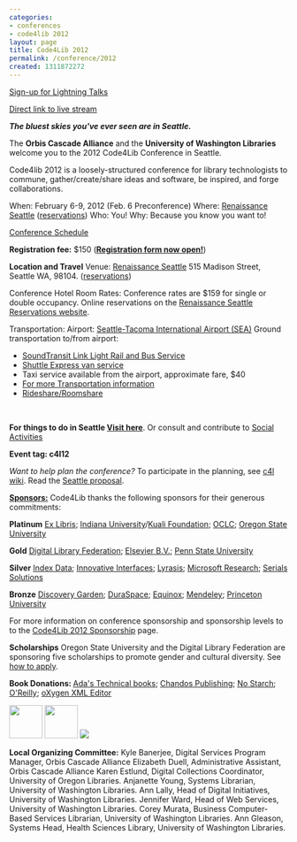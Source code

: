 ```yaml
---
categories:
- conferences
- code4lib 2012
layout: page
title: Code4Lib 2012
permalink: /conference/2012
created: 1311872272
---
```

<p><a href="http://wiki.code4lib.org/index.php/2012_Lightning_Talks_Signup">Sign-up for Lightning Talks</a></p>

<a href="http://www.livestream.com/code4lib">Direct link to live stream</a>

<em><strong>The bluest skies you've ever seen are in Seattle.</strong></em>

The <strong>Orbis Cascade Alliance</strong> and the <strong>University of Washington Libraries</strong> welcome you to the 2012 Code4Lib Conference in Seattle.

Code4lib 2012 is a loosely-structured conference for library technologists to commune, gather/create/share ideas and software, be inspired, and forge collaborations.
&nbsp;

When: February 6-9, 2012 (Feb. 6 Preconference)
Where: <a href="http://www.marriott.com/hotels/travel/seasm-renaissance-seattle-hotel/">Renaissance Seattle</a> (<a href="https://resweb.passkey.com/Resweb.do?mode=welcome_ei_new&eventID=3420882">reservations</a>)
Who: You!
Why: Because you know you want to!
&nbsp;

<a href="/conference/2012/schedule">Conference Schedule</a>
&nbsp;

<strong>Registration fee:</strong> $150 (<strong><a href="http://www.surveymonkey.com/s/Code4LibNational2012">Registration form now open!</a></strong>)
&nbsp;

<strong>Location and Travel</strong>
Venue: <a href="http://www.marriott.com/hotels/travel/seasm-renaissance-seattle-hotel/">Renaissance Seattle</a> 515 Madison Street, Seattle WA, 98104.  (<a href="https://resweb.passkey.com/Resweb.do?mode=welcome_ei_new&eventID=3420882">reservations</a>)
&nbsp;

Conference Hotel Room Rates:
Conference rates are $159 for single or double occupancy.
Online reservations on the <a href="https://resweb.passkey.com/Resweb.do?mode=welcome_ei_new&eventID=3420882">Renaissance Seattle Reservations website</a>.
&nbsp;

Transportation:
Airport: <a href="http://www.portseattle.org/seatac/">Seattle-Tacoma International Airport (SEA)</a>
Ground transportation to/from airport:
<ul>
<li><a href="http://www.soundtransit.org/">SoundTransit Link Light Rail and Bus Service</a></li>
<li><a href="http://www.shuttleexpress.com/">Shuttle Express van service</a></li>
<li>Taxi service available from the airport, approximate fare, $40</li>
<li><a href="http://orbiscascade.org/index/code4lib-national-2012">For more Transportation information</a>
<li><a href="http://wiki.code4lib.org/index.php/C4l2012_rideshare">Rideshare/Roomshare</a>
</ul>
&nbsp;

<strong>For things to do in Seattle <a href="http://orbiscascade.org/index/code4lib-national-2012">Visit here</a></strong>. Or consult and contribute to <a href="http://wiki.code4lib.org/index.php/2012_c4l2012_social_activities">Social Activities</a>
&nbsp;


<strong>Event tag: c4l12</strong>
&nbsp;

<em>Want to help plan the conference?</em>
To participate in the planning, see <a href="http://wiki.code4lib.org/index.php/Main_Page">c4l wiki</a>.
Read the <a href="http://sites.google.com/site/code4lib2012seattle/">Seattle proposal</a>.
&nbsp;


<strong><a href="http://code4lib.org/node/422">Sponsors:</a></strong>
Code4Lib thanks the following sponsors for their generous commitments:

<strong>Platinum</strong> <a href="http://www.exlibrisgroup.com/category/Home">Ex Libris</a>; <a href="http://www.indiana.edu/">Indiana University</a>/<a href="http://kuali.org/">Kuali Foundation</a>; <a href="http://www.oclc.org">OCLC</a>; <a href="http://oregonstate.edu">Oregon State University</a>

<strong>Gold</strong> <a href="http://www.diglib.org/">Digital Library Federation</a>; <a href="http://www.elsevier.com">Elsevier B.V.</a>; <a href="http://psu.edu">Penn State University</a> 

<strong>Silver</strong> <a href="http://indexdata.com">Index Data</a>; <a href="http://iii.com">Innovative Interfaces</a>; <a href="http://www.lyrasis.org/">Lyrasis</a>; <a href="http://research.microsoft.com/en-us/">Microsoft Research</a>; <a href="www.serialssolutions.com/">Serials Solutions</a>

<strong>Bronze</strong> <a href="http://discoverygarden.ca/">Discovery Garden</a>; <a href="http://duraspace.org/">DuraSpace</a>; <a href="http://www.esilibrary.com">Equinox</a>; <a href="http://www.mendeley.com/">Mendeley</a>; <a href="http://www.princeton.edu/main/">Princeton University</a>

For more information on conference sponsorship and sponsorship levels to to the <a href="http://code4lib.org/conference/2012/sponsorship">Code4Lib 2012 Sponsorship</a> page.
&nbsp;


<strong>Scholarships</strong>
Oregon State University and the Digital Library Federation are sponsoring five scholarships to promote gender and cultural diversity. See <a href="/conference/2012/scholarship-announcement">how to apply</a>.
&nbsp;


<strong>Book Donations: </strong><a href="http://www.seattletechnicalbooks.com/">Ada's Technical books</a>; <a href="http://www.woodheadpublishing.com/en/menuList.aspx?name=Chandos">Chandos Publishing</a>; <a href="http://nostarch.com/">No Starch</a>; <a href="http://oreilly.com/">O'Reilly</a>; <a href="http://www.oxygenxml.com/">oXygen XML Editor</a>

<a href="http://www.seattletechnicalbooks.com/"><img src="http://code4lib.org/files/ADASLOGOHorizontalGray.jpg" border="0" height="60" /></a>  <a href="http://nostarch.com/"><img src="http://code4lib.org/files/nsp_logo_long.png" border="0" height="60" /></a>  <a href="http://answers.oreilly.com/"><img src="http://ug.oreilly.com/promote/ug_answers.gif"/></a>


<strong>Local Organizing Committee:</strong>
Kyle Banerjee, Digital Services Program Manager, Orbis Cascade Alliance
Elizabeth Duell, Administrative Assistant, Orbis Cascade Alliance
Karen Estlund, Digital Collections Coordinator, University of Oregon Libraries.
Anjanette Young, Systems Librarian, University of Washington Libraries.
Ann Lally, Head of Digital Initiatives, University of Washington Libraries.
Jennifer Ward, Head of Web Services, University of Washington Libraries.
Corey Murata, Business Computer-Based Services Librarian, University of Washington Libraries.
Ann Gleason, Systems Head, Health Sciences Library, University of Washington Libraries.
&nbsp;

<!--break-->
